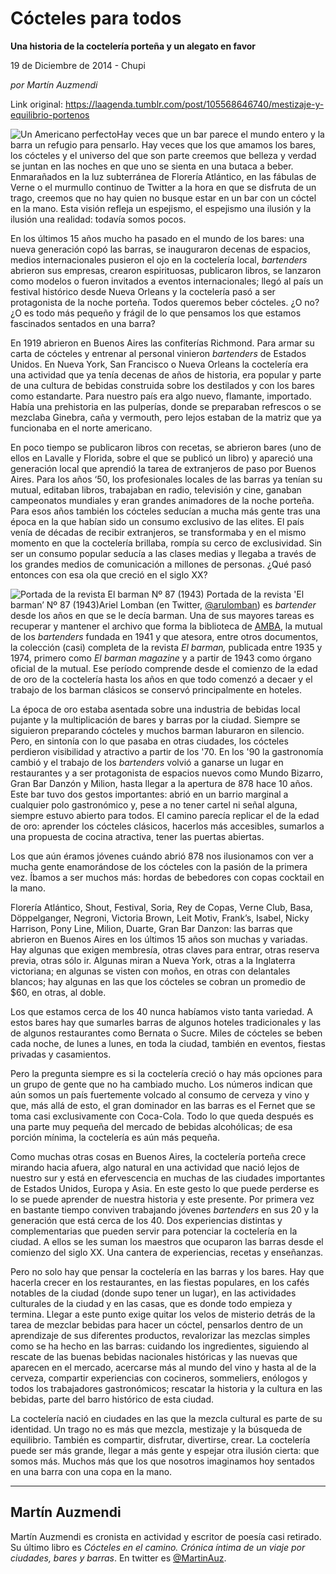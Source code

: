# Cócteles para todos

**Una historia de la coctelería porteña y un alegato en favor**

19 de Diciembre de 2014 - Chupi

_por Martín Auzmendi_

Link original: https://laagenda.tumblr.com/post/105568646740/mestizaje-y-equilibrio-portenos

![Un Americano perfecto](https://64.media.tumblr.com/3b9456553ad3d807228d4d044afced6b/tumblr_inline_pk077hY1y81t6q87u_500.jpg)Hay veces que un bar parece el mundo entero y la barra un refugio para pensarlo. Hay veces que los que amamos los bares, los cócteles y el universo del que son parte creemos que belleza y verdad se juntan en las noches en que uno se sienta en una butaca a beber. Enmarañados en la luz subterránea de Florería Atlántico, en las fábulas de Verne o el murmullo continuo de Twitter a la hora en que se disfruta de un trago, creemos que no hay quien no busque estar en un bar con un cóctel en la mano. Esta visión refleja un espejismo, el espejismo una ilusión y la ilusión una realidad: todavía somos pocos.

En los últimos 15 años mucho ha pasado en el mundo de los bares: una nueva generación copó las barras, se inauguraron decenas de espacios, medios internacionales pusieron el ojo en la coctelería local, *bartenders* abrieron sus empresas, crearon espirituosas, publicaron libros, se lanzaron como modelos o fueron invitados a eventos internacionales; llegó al país un festival histórico desde Nueva Orleans y la coctelería pasó a ser protagonista de la noche porteña. Todos queremos beber cócteles. ¿O no? ¿O es todo más pequeño y frágil de lo que pensamos los que estamos fascinados sentados en una barra?

En 1919 abrieron en Buenos Aires las confiterías Richmond. Para armar su carta de cócteles y entrenar al personal vinieron *bartenders* de Estados Unidos. En Nueva York, San Francisco o Nueva Orleans la coctelería era una actividad que ya tenía decenas de años de historia, era popular y parte de una cultura de bebidas construida sobre los destilados y con los bares como estandarte. Para nuestro país era algo nuevo, flamante, importado. Había una prehistoria en las pulperías, donde se preparaban refrescos o se mezclaba Ginebra, caña y vermouth, pero lejos estaban de la matriz que ya funcionaba en el norte americano.

En poco tiempo se publicaron libros con recetas, se abrieron bares (uno de ellos en Lavalle y Florida, sobre el que se publicó un libro) y apareció una generación local que aprendió la tarea de extranjeros de paso por Buenos Aires. Para los años ‘50, los profesionales locales de las barras ya tenían su mutual, editaban libros, trabajaban en radio, televisión y cine, ganaban campeonatos mundiales y eran grandes animadores de la noche porteña. Para esos años también los cócteles seducían a mucha más gente tras una época en la que habían sido un consumo exclusivo de las elites. El país venía de décadas de recibir extranjeros, se transformaba y en el mismo momento en que la coctelería brillaba, rompía su cerco de exclusividad. Sin ser un consumo popular seducía a las clases medias y llegaba a través de los grandes medios de comunicación a millones de personas. ¿Qué pasó entonces con esa ola que creció en el siglo XX?

![Portada de la revista El barman Nº 87 (1943)](https://64.media.tumblr.com/5a841e237eb844c20df3b382b75e12bc/tumblr_inline_pk077irHgL1t6q87u_250.jpg) Portada de la revista 'El barman’ Nº 87 (1943)Ariel Lomban (en Twitter, [@arulomban](https://twitter.com/arulomban)) es *bartender* desde los años en que se le decía barman. Una de sus mayores tareas es recuperar y mantener el archivo que forma la biblioteca de [AMBA](http://www.ambadeargentina.com.ar/), la mutual de los *bartenders* fundada en 1941 y que atesora, entre otros documentos, la colección (casi) completa de la revista *El barman,* publicada entre 1935 y 1974, primero como *El barman magazine* y a partir de 1943 como órgano oficial de la mutual. Ese período comprende desde el comienzo de la edad de oro de la coctelería hasta los años en que todo comenzó a decaer y el trabajo de los barman clásicos se conservó principalmente en hoteles.

La época de oro estaba asentada sobre una industria de bebidas local pujante y la multiplicación de bares y barras por la ciudad. Siempre se siguieron preparando cócteles y muchos barman laburaron en silencio. Pero, en sintonía con lo que pasaba en otras ciudades, los cócteles perdieron visibilidad y atractivo a partir de los '70. En los '90 la gastronomía cambió y el trabajo de los *bartenders* volvió a ganarse un lugar en restaurantes y a ser protagonista de espacios nuevos como Mundo Bizarro, Gran Bar Danzón y Milion, hasta llegar a la apertura de 878 hace 10 años. Este bar tuvo dos gestos importantes: abrió en un barrio marginal a cualquier polo gastronómico y, pese a no tener cartel ni señal alguna, siempre estuvo abierto para todos. El camino parecía replicar el de la edad de oro: aprender los cócteles clásicos, hacerlos más accesibles, sumarlos a una propuesta de cocina atractiva, tener las puertas abiertas.

Los que aún éramos jóvenes cuándo abrió 878 nos ilusionamos con ver a mucha gente enamorándose de los cócteles con la pasión de la primera vez. Íbamos a ser muchos más: hordas de bebedores con copas cocktail en la mano.

Florería Atlántico, Shout, Festival, Soria, Rey de Copas, Verne Club, Basa, Döppelganger, Negroni, Victoria Brown, Leit Motiv, Frank’s, Isabel, Nicky Harrison, Pony Line, Milion, Duarte, Gran Bar Danzon: las barras que abrieron en Buenos Aires en los últimos 15 años son muchas y variadas. Hay algunas que exigen membresía, otras claves para entrar, otras reserva previa, otras sólo ir. Algunas miran a Nueva York, otras a la Inglaterra victoriana; en algunas se visten con moños, en otras con delantales blancos; hay algunas en las que los cócteles se cobran un promedio de $60, en otras, al doble.

Los que estamos cerca de los 40 nunca habíamos visto tanta variedad. A estos bares hay que sumarles barras de algunos hoteles tradicionales y las de algunos restaurantes como Bernata o Sucre. Miles de cócteles se beben cada noche, de lunes a lunes, en toda la ciudad, también en eventos, fiestas privadas y casamientos.

Pero la pregunta siempre es si la coctelería creció o hay más opciones para un grupo de gente que no ha cambiado mucho. Los números indican que aún somos un país fuertemente volcado al consumo de cerveza y vino y que, más allá de esto, el gran dominador en las barras es el Fernet que se toma casi exclusivamente con Coca-Cola. Todo lo que queda después es una parte muy pequeña del mercado de bebidas alcohólicas; de esa porción mínima, la coctelería es aún más pequeña.

Como muchas otras cosas en Buenos Aires, la coctelería porteña crece mirando hacia afuera, algo natural en una actividad que nació lejos de nuestro sur y está en efervescencia en muchas de las ciudades importantes de Estados Unidos, Europa y Asia. En este gesto lo que puede perderse es lo se puede aprender de nuestra historia y este presente. Por primera vez en bastante tiempo conviven trabajando jóvenes *bartenders* en sus 20 y la generación que está cerca de los 40. Dos experiencias distintas y complementarias que pueden servir para potenciar la coctelería en la ciudad. A ellos se les suman los maestros que ocuparon las barras desde el comienzo del siglo XX. Una cantera de experiencias, recetas y enseñanzas.

Pero no solo hay que pensar la coctelería en las barras y los bares. Hay que hacerla crecer en los restaurantes, en las fiestas populares, en los cafés notables de la ciudad (donde supo tener un lugar), en las actividades culturales de la ciudad y en las casas, que es donde todo empieza y termina. Llegar a este punto exige quitar los velos de misterio detrás de la tarea de mezclar bebidas para hacer un cóctel, pensarlos dentro de un aprendizaje de sus diferentes productos, revalorizar las mezclas simples como se ha hecho en las barras: cuidando los ingredientes, siguiendo al rescate de las buenas bebidas nacionales históricas y las nuevas que aparecen en el mercado, acercarse más al mundo del vino y hasta al de la cerveza, compartir experiencias con cocineros, sommeliers, enólogos y todos los trabajadores gastronómicos; rescatar la historia y la cultura en las bebidas, parte del barro histórico de esta ciudad.

La coctelería nació en ciudades en las que la mezcla cultural es parte de su identidad. Un trago no es más que mezcla, mestizaje y la búsqueda de equilibrio. También es compartir, disfrutar, divertirse, crear. La coctelería puede ser más grande, llegar a más gente y espejar otra ilusión cierta: que somos más. Muchos más que los que nosotros imaginamos hoy sentados en una barra con una copa en la mano.



---

Martín Auzmendi
---------------

Martín Auzmendi es cronista en actividad y escritor de poesía casi retirado. Su último libro es *Cócteles en el camino. Crónica íntima de un viaje por ciudades, bares y barras*. En twitter es [@MartinAuz](http://www.twitter.com/martinauz).


